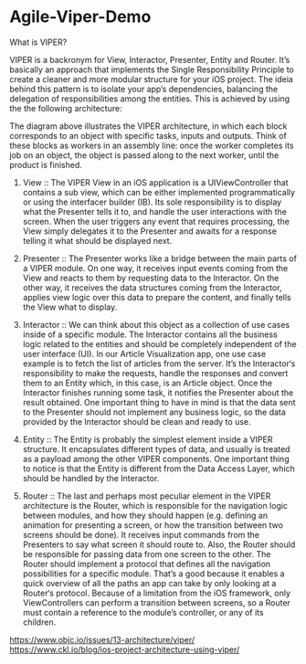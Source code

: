 # Agile-Viper-Demo
 What is VIPER?
 
VIPER is a backronym for View, Interactor, Presenter, Entity and Router. It’s basically an approach that implements the Single Responsibility Principle to create a cleaner and more modular structure for your iOS project. The ideia behind this pattern is to isolate your app’s dependencies, balancing the delegation of responsibilities among the entities. This is achieved by using the the following architecture:
 
 
 
The diagram above illustrates the VIPER architecture, in which each block corresponds to an object with specific tasks, inputs and outputs. Think of these blocks as workers in an assembly line: once the worker completes its job on an object, the object is passed along to the next worker, until the product is finished.


1. View ::
The VIPER View in an iOS application is a UIViewController that contains a sub view, which can be either implemented programmatically or using the interfacer builder (IB). Its sole responsibility is to display what the Presenter tells it to, and handle the user interactions with the screen. When the user triggers any event that requires processing, the View simply delegates it to the Presenter and awaits for a response telling it what should be displayed next.

2. Presenter ::
The Presenter works like a bridge between the main parts of a VIPER module. On one way, it receives input events coming from the View and reacts to them by requesting data to the Interactor. On the other way, it receives the data structures coming from the Interactor, applies view logic over this data to prepare the content, and finally tells the View what to display.

3. Interactor ::
We can think about this object as a collection of use cases inside of a specific module. The Interactor contains all the business logic related to the entities and should be completely independent of the user interface (UI).
In our Article Visualization app, one use case example is to fetch the list of articles from the server. It’s the Interactor‘s responsibility to make the requests, handle the responses and convert them to an Entity which, in this case, is an Article object.
Once the Interactor finishes running some task, it notifies the Presenter about the result obtained. One important thing to have in mind is that the data sent to the Presenter should not implement any business logic, so the data provided by the Interactor should be clean and ready to use.

4. Entity ::
The Entity is probably the simplest element inside a VIPER structure. It encapsulates different types of data, and usually is treated as a payload among the other VIPER components. One important thing to notice is that the Entity is different from the Data Access Layer, which should be handled by the Interactor.

5. Router ::
The last and perhaps most peculiar element in the VIPER architecture is the Router, which is responsible for the navigation logic between modules, and how they should happen (e.g. defining an animation for presenting a screen, or how the transition between two screens should be done). It receives input commands from the Presenters to say what screen it should route to.
Also, the Router should be responsible for passing data from one screen to the other.
The Router should implement a protocol that defines all the navigation possibilities for a specific module. That’s a good because it enables a quick overview of all the paths an app can take by only looking at a Router‘s protocol.
Because of a limitation from the iOS framework, only ViewControllers can perform a transition between screens, so a Router must contain a reference to the module’s controller, or any of its children.

https://www.objc.io/issues/13-architecture/viper/
https://www.ckl.io/blog/ios-project-architecture-using-viper/ 

